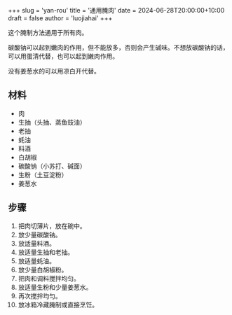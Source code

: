 +++
slug = 'yan-rou'
title = '通用腌肉'
date = 2024-06-28T20:00:00+10:00
draft = false
author = 'luojiahai'
+++

这个腌制方法通用于所有肉。

碳酸钠可以起到嫩肉的作用，但不能放多，否则会产生碱味。不想放碳酸钠的话，可以用蛋清代替，也可以起到嫩肉作用。

没有姜葱水的可以用凉白开代替。

## 材料

- 肉
- 生抽（头抽、蒸鱼豉油）
- 老抽
- 蚝油
- 料酒
- 白胡椒
- 碳酸钠（小苏打、碱面）
- 生粉（土豆淀粉）
- 姜葱水

## 步骤

1. 把肉切薄片，放在碗中。
2. 放少量碳酸钠。
3. 放适量料酒。
4. 放适量生抽和老抽。
5. 放适量蚝油。
6. 放少量白胡椒粉。
7. 把肉和调料搅拌均匀。
8. 放适量生粉和少量姜葱水。
9. 再次搅拌均匀。
10. 放冰箱冷藏腌制或直接烹饪。
